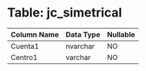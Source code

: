 # Table: jc_simetrical

| Column Name | Data Type | Nullable |
|-------------|-----------|----------|
| Cuenta1 | nvarchar | NO |
| Centro1 | varchar | NO |
